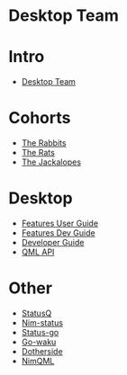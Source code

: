 Desktop Team
===

Intro
===

* [Desktop Team](/wAbKqYTdR_-FWLZZouSxsg)

Cohorts
===

* [The Rabbits](/WWifNqD9S0WgWg_oLgtx3Q)
* [The Rats](/01BdO6r8Rr21arM27tCLyA)
* [The Jackalopes](/MAUvhAEPRTWq1c781tF7Vw)

Desktop
===

* [Features User Guide](https://hackmd.io/@status-desktop/rkUZ6fWnO)
* [Features Dev Guide](/a5MyS7UTRt69BRL7SfweUA)
* [Developer Guide](/8tAt7WlYQAWk9cMkW5cVWw)
* [QML API](/YSpMpIIUS0qhaS32r9VVxQ)

Other
===

* [StatusQ](/wFtiXvOiQqCdw2lk6gbOLA)
* [Nim-status](/POuCfTblQOyToMWq7agzTA)
* [Status-go](/c0z4K-pQQAS6L-6YlCIpvA)
* [Go-waku](/i_HqD9VYRB6CsPslmqr_OQ)
* [Dotherside]()
* [NimQML]()
